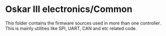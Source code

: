 # Oskar III electronics/Common

This folder contains the firmware sources used in more than one controller. This is mainly utilities like SPI, UART, CAN and etc related code.